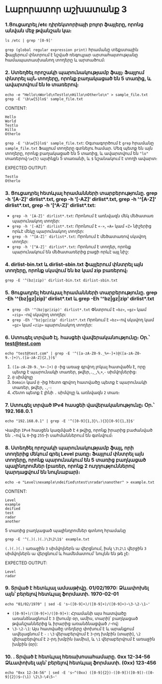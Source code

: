 # Լաբորատոր աշխատանք 3

### 1.Ցուցադրել /etc դիրեկտորիայի բոլոր ֆայլերը, որոնց անվան մեջ թվանշան կա։

```
ls /etc | grep '[0-9]'
```
```grep (global regular expression print)``` հրամանը տեքստային ֆայլերում փնտրում է նշված
ռեգուլյար արտահայտությանը համապատասխանող տողերը և արտածում։

### 2. Ստեղծել որոշակի պարունակությամբ ֆայլ։ Ֆայլում փնտրել այՆ տողերը, որոնք բաղակացած են 5 տառից, և ավարտվում են lo տառերով։

```
echo -e "Hello\nWorld\nTestlo\nHillo\nOtherlo\n" > sample_file.txt
grep -E '\b\w{5}lo$' sample_file.txt
```
CONTENT:
```
Hello
World
Testlo
Hillo
Otherlo
```
```grep -E '\b\w{5}lo$' sample_file.txt```: Օգտագործում է `grep` հրամանը `sample_file.txt` Ֆայլում տողերը գտնելու համար. Մեզ պետք են այն տողերը, որոնք բաղակացած են 5 տառից, և ավարտվում են `"lo"` տառերով։`\w{5}` այսինքն 5 տառանի, և `$` նշանակում է տողի ավարտ։

EXPECTED OUTPUT:
```
Testlo
Otherlo
```

### 3. Ցուցադրել հետևյալ հրամանների տարբերությունը․ grep -h '[A-Z]' dirlist*.txt, grep -h '[-AZ]' dirlist*.txt, grep -h '^[A-Z]' dirlist*.txt, grep -h '[^A-Z]' dirlist*.txt:

* `grep -h '[A-Z]' dirlist*.txt`:  Որոնում է առնվազն մեկ մեծատառ պարունակող տողեր:
* `grep -h '[-AZ]' dirlist*.txt`:   Որոնում է `«-»`, `«A»` կամ `«Z»` նիշերից որևէ մեկը պարունակող տողեր:
* `grep -h '^[A-Z]' dirlist*.txt`:  Որոնում է մեծատառով սկսվող տողեր:
* `grep -h '[^A-Z]' dirlist*.txt`:  Որոնում է տողեր, որոնք պարունակում են մեծատառերից բացի որևէ այլ նիշ:

### 4. dirlist-bin.txt և dirlist-sbin.txt ֆայլերում փնտրել այն տողերը, որոնք սկսվում են bz կամ zip բառերով։

```
grep -E '^(bz|zip)' dirlist-bin.txt dirlist-sbin.txt
```

### 5. Ցուցադրել հետևյալ հրամանների տարբերությունը․ grep -Eh '^(bz|gz|zip)' dirlist*.txt և grep -Eh '^bz|gz|zip' dirlist*.txt

* `grep -Eh '^(bz|gz|zip)' dirlist*.txt`  Փնտրում է `«bz»`, `«gz»` կամ `«zip»` -ով սկսվող տողեր:
* `grep -Eh '^bz|gz|zip' dirlist*.txt`  Որոնում է `«bz»`-ով սկսվող կամ `«gz»` կամ `«zip»` պարունակող տողեր:

### 6. Ստուգել տրված էլ․ հասցեի վավերականությունը։ Օր․՝ test@test.com 

```
echo "test@test.com" | grep -E '^([a-zA-Z0-9._%+-]+)@([a-zA-Z0-9.-]+)\.([a-zA-Z]{2,})$'
```
1. `([a-zA-Z0-9._%+-]+)` `@` -ից առաջ գրվող լոկալ հատվածն է, որը պետք է պարունակի տառեր, թվեր,`.`,`_`,`%`,`+`,`-` սիմվոլներից։
2. `@` սիմվոլը
3. `Domain` կամ `@` -ից հետո գրվող հատվածը պետք է պարունակի տառեր, թվեր, `.`,`-`։
4. Հետո պետք է լինի `.` սիմվոլը և առնվազն `2` տառ։

### 7. Ստուգել տրված IPv4 հասցեի վավերականությունը։ Օր․՝ 192․168․0․1

```
echo "192.168.0.1" | grep -E '^([0-9]{1,3}\.){3}[0-9]{1,3}$'
```
Վավեր `IPv4` հասցեն կազմված է `4` թվից, որոնք իրարից բաժանված են `.`-ով և `0`-ից `255`-ի սահմաններում են գտնվում։

### 8. Ստեղծել որոշակի պարունակությամբ ֆայլ, որի տողերից մեկում գրել Level բառը։ Ֆայլում փնտրել այն տողերը, որոնք պարունակում են 5 տառից բաղկացած պալինդրոմներ (բառեր, որոնք 2 ուղղություններով կարդացվում են նույնաբար)։

```
echo -e "Level\nexample\ndeified\ntest\nradar\nanother" > example.txt
```
CONTENT:
```
Level
example
deified
test
radar
another
```
5 տառից բաղկացած պալինդրոմներ գտնող հրամանը
```
grep -E '^(.)(.)(.)\3\2\1$' example.txt
```
`(.)(.)(.)` առաջին `3` սիմվոլներն ա վերցնում, իսկ `\3\2\1` վերջին `3` սիմվոլներն ա վերցնում և համեմատում՝ նույնն են թե չէ։

EXPECTED OUTPUT:
```
Level
radar
```

### 9. Տրված է հետևյալ ամսաթիվը․ 01/02/1970: Ձևափոխել այն՝ բերելով հետևյալ ֆորմատի․ 1970-02-01

```
echo "01/02/1970" | sed -E 's~([0-9]+)/([0-9]+)/([0-9]+)~\3-\2-\1~'
```

* `([0-9]+)/([0-9]+)/([0-9]+)`: Հրամանի այս հատվածը առանձնացնում է `3` (խումբ օր, ամիս, տարի)՝ բաղկացած թվանշաններից և իրարից առանձնացված `/`-ով: 
* `\3-\2-\1`: Այս հատվածը տեղերը փոխում է և արանքում ավելացնում է `-` ։ `\3` վերաբերվում է `3`-րդ խմբին (տարի), `\2` վերաբերվում է `2`-րդ խմբին (ամիս), և `\1` վերաբերվում է առաջին խմբին (օր):

### 10. . Տրված է հետևյալ հեռախոսահամարը․ 0xx 12-34-56 Ձևափոխել այն՝ բերելով հետևյալ ֆորմատի․ (0xx) 123-456

```
echo "0xx 12-34-56" | sed -E 's~^(0xx) ([0-9]{2})-([0-9])([0-9])-([0-9]{2})$~(\1) \2\3-\4\5~'
```